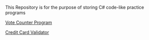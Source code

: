 This Repository is for the purpose of storing C# code-like practice programs 



[Vote Counter Program]( https://axeltirado.github.io/C-Program-Practice-codes-/)


[Credit Card Validator]( https://axeltirado.github.io/C-Program-Practice-codes-/)

